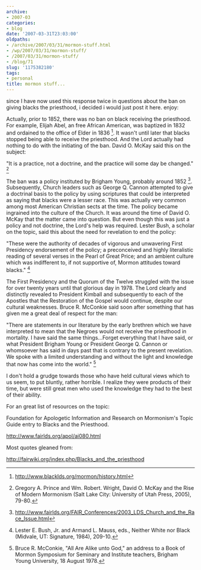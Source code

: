 ```yaml
---
archive:
- 2007-03
categories:
- blog
date: '2007-03-31T23:03:00'
oldpaths:
- /archive/2007/03/31/mormon-stuff.html
- /wp/2007/03/31/mormon-stuff/
- /2007/03/31/mormon-stuff/
- /blog/71
slug: '1175382180'
tags:
- personal
title: mormon stuff...
---
```


since I have now used this response twice in questions about the ban on
giving blacks the priesthood, i decided i would just post it here. enjoy:

Actually, prior to 1852, there was no ban on black receiving the
priesthood. For example, Elijah Abel, an free African American, was
baptized in 1832 and ordained to the office of Elder in 1836 [^1]. It
wasn't until later that blacks stopped being able to receive the
priesthood. And the Lord actually had nothing to do with the initiating of
the ban. David O. McKay said this on the subject:

"It is a practice, not a doctrine, and the practice will some day be
changed." [^2]

The ban was a policy instituted by Brigham Young, probably around 1852
[^3]. Subsequently, Church leaders such as George Q. Cannon attempted to
give a doctrinal basis to the policy by using scriptures that could be
interpreted as saying that blacks were a lesser race. This was actually
very common among most American Christian sects at the time. The policy
became ingrained into the culture of the Church. It was around the time of
David O. McKay that the matter came into question. But even though this
was just a policy and not doctrine, the Lord's help was required. Lester
Bush, a scholar on the topic, said this about the need for revelation to
end the policy:

"These were the authority of decades of vigorous and unwavering First
Presidency endorsement of the policy; a preconceived and highly
literalistic reading of several verses in the Pearl of Great Price; and an
ambient culture which was indifferent to, if not supportive of, Mormon
attitudes toward blacks." [^4]

The First Presidency and the Quorum of the Twelve struggled with the issue
for over twenty years until that glorious day in 1978. The Lord clearly
and distinctly revealed to President Kimball and subsequently to each of
the Apostles that the Restoration of the Gospel would continue, despite
our cultural weaknesses. Bruce R. McConkie said soon after something that
has given me a great deal of respect for the man:

"There are statements in our literature by the early brethren which we
have interpreted to mean that the Negroes would not receive the priesthood
in mortality. I have said the same things...Forget everything that I have
said, or what President Brigham Young or President George Q. Cannon or
whomsoever has said in days past that is contrary to the present
revelation. We spoke with a limited understanding and without the light
and knowledge that now has come into the world." [^5]

I don't hold a grudge towards those who have held cultural views which to
us seem, to put bluntly, rather horrible. I realize they were products of
their time, but were still great men who used the knowledge they had to
the best of their ability.

For an great list of resources on the topic:

Foundation for Apologetic Information and Research on Mormonism's Topic
Guide entry to Blacks and the Priesthood.

http://www.fairlds.org/apol/ai080.html

[^1]: http://www.blacklds.org/mormon/history.html
[^2]: Gregory A. Prince and Wm. Robert. Wright, David O. McKay and the Rise of Modern Mormonism (Salt Lake City: University of Utah Press, 2005), 79-80.
[^3]: http://www.fairlds.org/FAIR_Conferences/2003_LDS_Church_and_the_Race_Issue.html
[^4]: Lester E. Bush, Jr. and Armand L. Mauss, eds., Neither White nor Black (Midvale, UT: Signature, 1984), 209-10.
[^5]: Bruce R. McConkie, "All Are Alike unto God," an address to a Book of Mormon Symposium for Seminary and Institute teachers, Brigham Young University, 18 August 1978.

Most quotes gleaned from:

http://fairwiki.org/index.php/Blacks_and_the_priesthood

